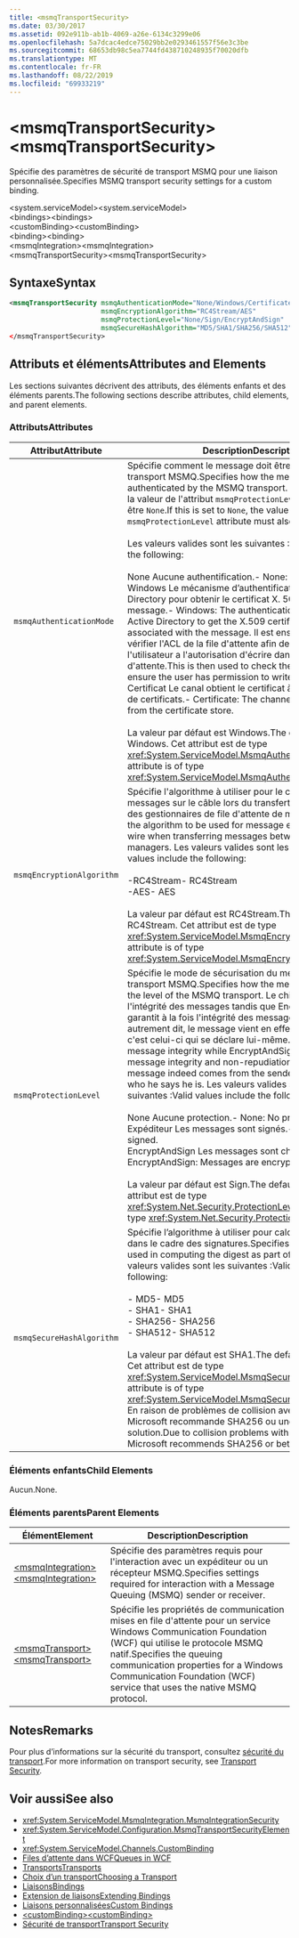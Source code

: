 ```yaml
---
title: <msmqTransportSecurity>
ms.date: 03/30/2017
ms.assetid: 092e911b-ab1b-4069-a26e-6134c3299e06
ms.openlocfilehash: 5a7dcac4edce75029bb2e0293461557f56e3c3be
ms.sourcegitcommit: 68653db98c5ea7744fd438710248935f70020dfb
ms.translationtype: MT
ms.contentlocale: fr-FR
ms.lasthandoff: 08/22/2019
ms.locfileid: "69933219"
---
```

# <a name="msmqtransportsecurity"></a><span data-ttu-id="9f6a8-101">\<msmqTransportSecurity></span><span class="sxs-lookup"><span data-stu-id="9f6a8-101">\<msmqTransportSecurity></span></span>
<span data-ttu-id="9f6a8-102">Spécifie des paramètres de sécurité de transport MSMQ pour une liaison personnalisée.</span><span class="sxs-lookup"><span data-stu-id="9f6a8-102">Specifies MSMQ transport security settings for a custom binding.</span></span>  
  
 <span data-ttu-id="9f6a8-103">\<system.serviceModel></span><span class="sxs-lookup"><span data-stu-id="9f6a8-103">\<system.serviceModel></span></span>  
<span data-ttu-id="9f6a8-104">\<bindings></span><span class="sxs-lookup"><span data-stu-id="9f6a8-104">\<bindings></span></span>  
<span data-ttu-id="9f6a8-105">\<customBinding></span><span class="sxs-lookup"><span data-stu-id="9f6a8-105">\<customBinding></span></span>  
<span data-ttu-id="9f6a8-106">\<binding></span><span class="sxs-lookup"><span data-stu-id="9f6a8-106">\<binding></span></span>  
<span data-ttu-id="9f6a8-107">\<msmqIntegration></span><span class="sxs-lookup"><span data-stu-id="9f6a8-107">\<msmqIntegration></span></span>  
<span data-ttu-id="9f6a8-108">\<msmqTransportSecurity></span><span class="sxs-lookup"><span data-stu-id="9f6a8-108">\<msmqTransportSecurity></span></span>  
  
## <a name="syntax"></a><span data-ttu-id="9f6a8-109">Syntaxe</span><span class="sxs-lookup"><span data-stu-id="9f6a8-109">Syntax</span></span>  
  
```xml  
<msmqTransportSecurity msmqAuthenticationMode="None/Windows/Certificate"
                       msmqEncryptionAlgorithm="RC4Stream/AES"
                       msmqProtectionLevel="None/Sign/EncryptAndSign"
                       msmqSecureHashAlgorithm="MD5/SHA1/SHA256/SHA512" />
</msmqTransportSecurity>
```  
  
## <a name="attributes-and-elements"></a><span data-ttu-id="9f6a8-110">Attributs et éléments</span><span class="sxs-lookup"><span data-stu-id="9f6a8-110">Attributes and Elements</span></span>  
 <span data-ttu-id="9f6a8-111">Les sections suivantes décrivent des attributs, des éléments enfants et des éléments parents.</span><span class="sxs-lookup"><span data-stu-id="9f6a8-111">The following sections describe attributes, child elements, and parent elements.</span></span>  
  
### <a name="attributes"></a><span data-ttu-id="9f6a8-112">Attributs</span><span class="sxs-lookup"><span data-stu-id="9f6a8-112">Attributes</span></span>  
  
|<span data-ttu-id="9f6a8-113">Attribut</span><span class="sxs-lookup"><span data-stu-id="9f6a8-113">Attribute</span></span>|<span data-ttu-id="9f6a8-114">Description</span><span class="sxs-lookup"><span data-stu-id="9f6a8-114">Description</span></span>|  
|---------------|-----------------|  
|`msmqAuthenticationMode`|<span data-ttu-id="9f6a8-115">Spécifie comment le message doit être authentifié par le transport MSMQ.</span><span class="sxs-lookup"><span data-stu-id="9f6a8-115">Specifies how the message must be authenticated by the MSMQ transport.</span></span> <span data-ttu-id="9f6a8-116">S'il a la valeur `None`, la valeur de l'attribut `msmqProtectionLevel` doit également être `None`.</span><span class="sxs-lookup"><span data-stu-id="9f6a8-116">If this is set to `None`, the value of the `msmqProtectionLevel` attribute must also be set to `None`.</span></span><br /><br /> <span data-ttu-id="9f6a8-117">Les valeurs valides sont les suivantes :</span><span class="sxs-lookup"><span data-stu-id="9f6a8-117">Valid values include the following:</span></span><br /><br /> <span data-ttu-id="9f6a8-118">None Aucune authentification.</span><span class="sxs-lookup"><span data-stu-id="9f6a8-118">-   None: No authentication.</span></span><br /><span data-ttu-id="9f6a8-119">Windows Le mécanisme d’authentification utilise Active Directory pour obtenir le certificat X. 509 du SID associé au message.</span><span class="sxs-lookup"><span data-stu-id="9f6a8-119">-   Windows: The authentication mechanism uses Active Directory to get the X.509 certificate for the SID associated with the message.</span></span> <span data-ttu-id="9f6a8-120">Il est ensuite utilisé pour vérifier l'ACL de la file d'attente afin de s'assurer que l'utilisateur a l'autorisation d'écrire dans la file d'attente.</span><span class="sxs-lookup"><span data-stu-id="9f6a8-120">This is then used to check the ACL of the queue to ensure the user has permission to write to the queue.</span></span><br /><span data-ttu-id="9f6a8-121">Certificat Le canal obtient le certificat à partir du magasin de certificats.</span><span class="sxs-lookup"><span data-stu-id="9f6a8-121">-   Certificate: The channel gets the certificate from the certificate store.</span></span><br /><br /> <span data-ttu-id="9f6a8-122">La valeur par défaut est Windows.</span><span class="sxs-lookup"><span data-stu-id="9f6a8-122">The default value is Windows.</span></span> <span data-ttu-id="9f6a8-123">Cet attribut est de type <xref:System.ServiceModel.MsmqAuthenticationMode>.</span><span class="sxs-lookup"><span data-stu-id="9f6a8-123">This attribute is of type <xref:System.ServiceModel.MsmqAuthenticationMode>.</span></span>|  
|`msmqEncryptionAlgorithm`|<span data-ttu-id="9f6a8-124">Spécifie l'algorithme à utiliser pour le chiffrement des messages sur le câble lors du transfert de messages entre des gestionnaires de file d'attente de messages.</span><span class="sxs-lookup"><span data-stu-id="9f6a8-124">Specifies the algorithm to be used for message encryption on the wire when transferring messages between message queue managers.</span></span> <span data-ttu-id="9f6a8-125">Les valeurs valides sont les suivantes :</span><span class="sxs-lookup"><span data-stu-id="9f6a8-125">Valid values include the following:</span></span><br /><br /> <span data-ttu-id="9f6a8-126">-RC4Stream</span><span class="sxs-lookup"><span data-stu-id="9f6a8-126">-   RC4Stream</span></span><br /><span data-ttu-id="9f6a8-127">-AES</span><span class="sxs-lookup"><span data-stu-id="9f6a8-127">-   AES</span></span><br /><br /> <span data-ttu-id="9f6a8-128">La valeur par défaut est RC4Stream.</span><span class="sxs-lookup"><span data-stu-id="9f6a8-128">The default value is RC4Stream.</span></span> <span data-ttu-id="9f6a8-129">Cet attribut est de type <xref:System.ServiceModel.MsmqEncryptionAlgorithm>.</span><span class="sxs-lookup"><span data-stu-id="9f6a8-129">This attribute is of type <xref:System.ServiceModel.MsmqEncryptionAlgorithm>.</span></span>|  
|`msmqProtectionLevel`|<span data-ttu-id="9f6a8-130">Spécifie le mode de sécurisation du message au niveau du transport MSMQ.</span><span class="sxs-lookup"><span data-stu-id="9f6a8-130">Specifies how the message is secured at the level of the MSMQ transport.</span></span> <span data-ttu-id="9f6a8-131">Le chiffrement garantit l'intégrité des messages tandis que EncryptAndSign garantit à la fois l'intégrité des messages et leur non-rejet ; autrement dit, le message vient en effet de l'expéditeur et c'est celui-ci qui se déclare lui-même.</span><span class="sxs-lookup"><span data-stu-id="9f6a8-131">Encryption ensures message integrity while EncryptAndSign ensures both message integrity and non-repudiation; that is, the message indeed comes from the sender and the sender is who he says he is.</span></span> <span data-ttu-id="9f6a8-132">Les valeurs valides sont les suivantes :</span><span class="sxs-lookup"><span data-stu-id="9f6a8-132">Valid values include the following:</span></span><br /><br /> <span data-ttu-id="9f6a8-133">None Aucune protection.</span><span class="sxs-lookup"><span data-stu-id="9f6a8-133">-   None: No protection.</span></span><br /><span data-ttu-id="9f6a8-134">Expéditeur Les messages sont signés.</span><span class="sxs-lookup"><span data-stu-id="9f6a8-134">-   Sign: Messages are signed.</span></span><br /><span data-ttu-id="9f6a8-135">EncryptAndSign Les messages sont chiffrés et signés.</span><span class="sxs-lookup"><span data-stu-id="9f6a8-135">-   EncryptAndSign: Messages are encrypted and signed.</span></span><br /><br /> <span data-ttu-id="9f6a8-136">La valeur par défaut est Sign.</span><span class="sxs-lookup"><span data-stu-id="9f6a8-136">The default value is Sign.</span></span> <span data-ttu-id="9f6a8-137">Cet attribut est de type <xref:System.Net.Security.ProtectionLevel>.</span><span class="sxs-lookup"><span data-stu-id="9f6a8-137">This attribute is of type <xref:System.Net.Security.ProtectionLevel>.</span></span>|  
|`msmqSecureHashAlgorithm`|<span data-ttu-id="9f6a8-138">Spécifie l’algorithme à utiliser pour calculer le condensat dans le cadre des signatures.</span><span class="sxs-lookup"><span data-stu-id="9f6a8-138">Specifies the algorithm to be used in computing the digest as part of signatures.</span></span> <span data-ttu-id="9f6a8-139">Les valeurs valides sont les suivantes :</span><span class="sxs-lookup"><span data-stu-id="9f6a8-139">Valid values include the following:</span></span><br /><br /> <span data-ttu-id="9f6a8-140">-   MD5</span><span class="sxs-lookup"><span data-stu-id="9f6a8-140">-   MD5</span></span><br /><span data-ttu-id="9f6a8-141">-   SHA1</span><span class="sxs-lookup"><span data-stu-id="9f6a8-141">-   SHA1</span></span><br /><span data-ttu-id="9f6a8-142">-   SHA256</span><span class="sxs-lookup"><span data-stu-id="9f6a8-142">-   SHA256</span></span><br /><span data-ttu-id="9f6a8-143">-   SHA512</span><span class="sxs-lookup"><span data-stu-id="9f6a8-143">-   SHA512</span></span><br /><br /> <span data-ttu-id="9f6a8-144">La valeur par défaut est SHA1.</span><span class="sxs-lookup"><span data-stu-id="9f6a8-144">The default value is SHA1.</span></span> <span data-ttu-id="9f6a8-145">Cet attribut est de type <xref:System.ServiceModel.MsmqSecureHashAlgorithm>.</span><span class="sxs-lookup"><span data-stu-id="9f6a8-145">This attribute is of type <xref:System.ServiceModel.MsmqSecureHashAlgorithm>.</span></span><br><span data-ttu-id="9f6a8-146">En raison de problèmes de collision avec MD5 et SHA1, Microsoft recommande SHA256 ou une meilleure solution.</span><span class="sxs-lookup"><span data-stu-id="9f6a8-146">Due to collision problems with MD5 and SHA1, Microsoft recommends SHA256 or better.</span></span>|  
  
### <a name="child-elements"></a><span data-ttu-id="9f6a8-147">Éléments enfants</span><span class="sxs-lookup"><span data-stu-id="9f6a8-147">Child Elements</span></span>  
 <span data-ttu-id="9f6a8-148">Aucun.</span><span class="sxs-lookup"><span data-stu-id="9f6a8-148">None.</span></span>  
  
### <a name="parent-elements"></a><span data-ttu-id="9f6a8-149">Éléments parents</span><span class="sxs-lookup"><span data-stu-id="9f6a8-149">Parent Elements</span></span>  
  
|<span data-ttu-id="9f6a8-150">Élément</span><span class="sxs-lookup"><span data-stu-id="9f6a8-150">Element</span></span>|<span data-ttu-id="9f6a8-151">Description</span><span class="sxs-lookup"><span data-stu-id="9f6a8-151">Description</span></span>|  
|-------------|-----------------|  
|[<span data-ttu-id="9f6a8-152">\<msmqIntegration></span><span class="sxs-lookup"><span data-stu-id="9f6a8-152">\<msmqIntegration></span></span>](msmqintegration.md)|<span data-ttu-id="9f6a8-153">Spécifie des paramètres requis pour l'interaction avec un expéditeur ou un récepteur MSMQ.</span><span class="sxs-lookup"><span data-stu-id="9f6a8-153">Specifies settings required for interaction with a Message Queuing (MSMQ) sender or receiver.</span></span>|  
|[<span data-ttu-id="9f6a8-154">\<msmqTransport></span><span class="sxs-lookup"><span data-stu-id="9f6a8-154">\<msmqTransport></span></span>](msmqtransport.md)|<span data-ttu-id="9f6a8-155">Spécifie les propriétés de communication mises en file d'attente pour un service Windows Communication Foundation (WCF) qui utilise le protocole MSMQ natif.</span><span class="sxs-lookup"><span data-stu-id="9f6a8-155">Specifies the queuing communication properties for a Windows Communication Foundation (WCF) service that uses the native MSMQ protocol.</span></span>|  
  
## <a name="remarks"></a><span data-ttu-id="9f6a8-156">Notes</span><span class="sxs-lookup"><span data-stu-id="9f6a8-156">Remarks</span></span>  
 <span data-ttu-id="9f6a8-157">Pour plus d’informations sur la sécurité du transport, consultez [sécurité du transport](../../../wcf/feature-details/transport-security.md).</span><span class="sxs-lookup"><span data-stu-id="9f6a8-157">For more information on transport security, see [Transport Security](../../../wcf/feature-details/transport-security.md).</span></span>  
  
## <a name="see-also"></a><span data-ttu-id="9f6a8-158">Voir aussi</span><span class="sxs-lookup"><span data-stu-id="9f6a8-158">See also</span></span>

- <xref:System.ServiceModel.MsmqIntegration.MsmqIntegrationSecurity>
- <xref:System.ServiceModel.Configuration.MsmqTransportSecurityElement>
- <xref:System.ServiceModel.Channels.CustomBinding>
- [<span data-ttu-id="9f6a8-159">Files d’attente dans WCF</span><span class="sxs-lookup"><span data-stu-id="9f6a8-159">Queues in WCF</span></span>](../../../wcf/feature-details/queues-in-wcf.md)
- [<span data-ttu-id="9f6a8-160">Transports</span><span class="sxs-lookup"><span data-stu-id="9f6a8-160">Transports</span></span>](../../../wcf/feature-details/transports.md)
- [<span data-ttu-id="9f6a8-161">Choix d’un transport</span><span class="sxs-lookup"><span data-stu-id="9f6a8-161">Choosing a Transport</span></span>](../../../wcf/feature-details/choosing-a-transport.md)
- [<span data-ttu-id="9f6a8-162">Liaisons</span><span class="sxs-lookup"><span data-stu-id="9f6a8-162">Bindings</span></span>](../../../wcf/bindings.md)
- [<span data-ttu-id="9f6a8-163">Extension de liaisons</span><span class="sxs-lookup"><span data-stu-id="9f6a8-163">Extending Bindings</span></span>](../../../wcf/extending/extending-bindings.md)
- [<span data-ttu-id="9f6a8-164">Liaisons personnalisées</span><span class="sxs-lookup"><span data-stu-id="9f6a8-164">Custom Bindings</span></span>](../../../wcf/extending/custom-bindings.md)
- [<span data-ttu-id="9f6a8-165">\<customBinding></span><span class="sxs-lookup"><span data-stu-id="9f6a8-165">\<customBinding></span></span>](custombinding.md)
- [<span data-ttu-id="9f6a8-166">Sécurité de transport</span><span class="sxs-lookup"><span data-stu-id="9f6a8-166">Transport Security</span></span>](../../../wcf/feature-details/transport-security.md)
